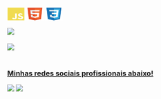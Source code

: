  <div style="display: inline_block"><br>
  <img align="center" alt="Js" height="30" width="40" src="https://raw.githubusercontent.com/devicons/devicon/master/icons/javascript/javascript-plain.svg">
  <img align="center" alt="HTML" height="30" width="40" src="https://raw.githubusercontent.com/devicons/devicon/master/icons/html5/html5-original.svg">
  <img align="center" alt="CSS" height="30" width="40" src="https://raw.githubusercontent.com/devicons/devicon/master/icons/css3/css3-original.svg">
</div>

<br>

<div>
   <a href="https://github.com/EduardoS-png">
   <img height="180em" src="https://github-readme-stats.vercel.app/api?username=EduardoS-png&show_icons=true&theme=midnight-purple&include_all_commits=true&count_private=true"/>
</div>

<br>

<div>
   <a href="https://github.com/EduardoS-png">
   <img height="160em" src="https://github-readme-stats.vercel.app/api/top-langs/?username=EduardoS-png&layout=compact&langs_count=6&theme=midnight-purple"/>
</div>

<br>

### Minhas redes sociais profissionais abaixo!
 
<div> 
  <a href="" target="_blank"><img src="https://img.shields.io/badge/-Instagram-%23E4405F?style=for-the-badge&logo=instagram&logoColor=white" target="_blank"></a>
  <a href="" target="_blank"><img src="https://img.shields.io/badge/-LinkedIn-%230077B5?style=for-the-badge&logo=linkedin&logoColor=white" target="_blank"></a>
</div>
